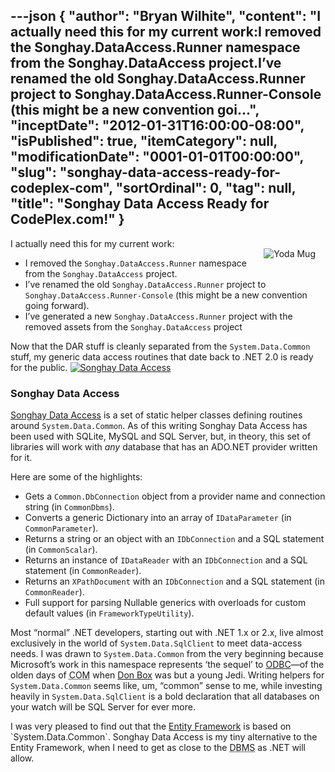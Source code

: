 ---json
{
  "author": "Bryan Wilhite",
  "content": "I actually need this for my current work:I removed the Songhay.DataAccess.Runner namespace from the Songhay.DataAccess project.I’ve renamed the old Songhay.DataAccess.Runner project to Songhay.DataAccess.Runner-Console (this might be a new convention goi...",
  "inceptDate": "2012-01-31T16:00:00-08:00",
  "isPublished": true,
  "itemCategory": null,
  "modificationDate": "0001-01-01T00:00:00",
  "slug": "songhay-data-access-ready-for-codeplex-com",
  "sortOrdinal": 0,
  "tag": null,
  "title": "Songhay Data Access Ready for CodePlex.com!"
}
---

[<img alt="Yoda Mug" src="http://farm8.staticflickr.com/7006/6705622765_8d6e05522e_m.jpg" style="float:right;margin:16px;">](http://www.flickr.com/photos/wilhite/6705622765/in/photostream/ "Yoda Mug")

I actually need this for my current work:

*   I removed the `Songhay.DataAccess.Runner` namespace from the `Songhay.DataAccess` project.
*   I’ve renamed the old `Songhay.DataAccess.Runner` project to `Songhay.DataAccess.Runner-Console` (this might be a new convention going forward).
*   I’ve generated a new `Songhay.DataAccess.Runner` project with the removed assets from the `Songhay.DataAccess` project

Now that the DAR stuff is cleanly separated from the `System.Data.Common` stuff, my generic data access routines that date back to .NET 2.0 is ready for the public.
[<img alt="Songhay Data Access" src="http://farm8.staticflickr.com/7154/6762510791_99721a18ff_o.png">](http://songhaydataaccess.codeplex.com/ "Songhay Data Access")

### Songhay Data Access

[Songhay Data Access](http://songhaydataaccess.codeplex.com/) is a set of static helper classes defining routines around `System.Data.Common`. As of this writing Songhay Data Access has been used with SQLite, MySQL and SQL Server, but, in theory, this set of libraries will work with *any* database that has an ADO.NET provider written for it.

Here are some of the highlights:

*   Gets a `Common.DbConnection` object from a provider name and connection string (in `CommonDbms`).
*   Converts a generic Dictionary into an array of `IDataParameter` (in `CommonParameter`).
*   Returns a string or an object with an `IDbConnection` and a SQL statement (in `CommonScalar`).
*   Returns an instance of `IDataReader` with an `IDbConnection` and a SQL statement (in `CommonReader`).
*   Returns an `XPathDocument` with an `IDbConnection` and a SQL statement (in `CommonReader`).
*   Full support for parsing Nullable generics with overloads for custom default values (in `FrameworkTypeUtility`).

Most “normal” .NET developers, starting out with .NET 1.x or 2.x, live almost exclusively in the world of `System.Data.SqlClient` to meet data-access needs. I was drawn to `System.Data.Common` from the very beginning because Microsoft’s work in this namespace represents ‘the sequel’ to [ODBC](http://en.wikipedia.org/wiki/ODBC)—of the olden days of <acronym title="Microsoft Component Object Model">COM</acronym> when [Don Box](http://en.wikipedia.org/wiki/Don_Box) was but a young Jedi. Writing helpers for `System.Data.Common` seems like, um, “common” sense to me, while investing heavily in `System.Data.SqlClient` is a bold declaration that all databases on your watch will be SQL Server for ever more.

I was very pleased to find out that the [Entity Framework](http://msdn.microsoft.com/en-us/library/system.data.entityclient.entitycommand(v=vs.110).aspx) is based on `System.Data.Common`. Songhay Data Access is my tiny alternative to the Entity Framework, when I need to get as close to the <acronym title="Database Management System">DBMS</acronym> as .NET will allow.
